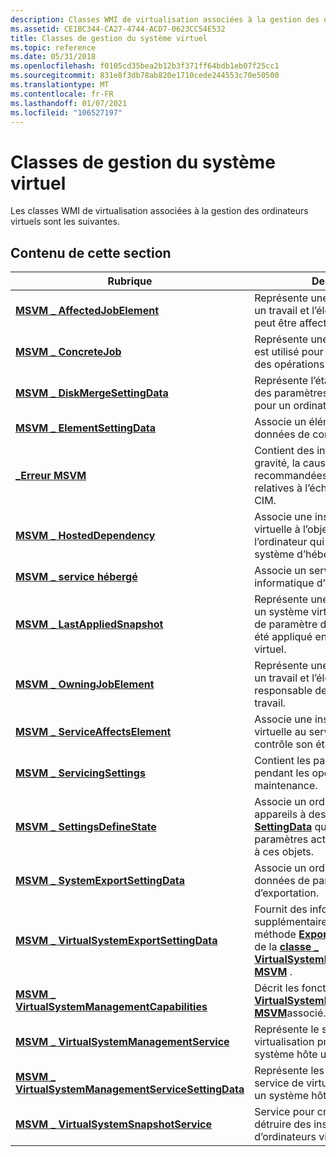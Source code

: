 ```yaml
---
description: Classes WMI de virtualisation associées à la gestion des ordinateurs virtuels.
ms.assetid: CE1BC344-CA27-4744-ACD7-0623CC54E532
title: Classes de gestion du système virtuel
ms.topic: reference
ms.date: 05/31/2018
ms.openlocfilehash: f0105cd35bea2b12b3f371ff64bdb1eb07f25cc1
ms.sourcegitcommit: 831e8f3db78ab820e1710cede244553c70e50500
ms.translationtype: MT
ms.contentlocale: fr-FR
ms.lasthandoff: 01/07/2021
ms.locfileid: "106527197"
---
```

# <a name="virtual-system-management-classes"></a>Classes de gestion du système virtuel

Les classes WMI de virtualisation associées à la gestion des ordinateurs virtuels sont les suivantes.

## <a name="in-this-section"></a>Contenu de cette section



| Rubrique                                                                                                                | Description                                                                                                                                                                                                                                                          |
|----------------------------------------------------------------------------------------------------------------------|----------------------------------------------------------------------------------------------------------------------------------------------------------------------------------------------------------------------------------------------------------------------|
| [**MSVM \_ AffectedJobElement**](msvm-affectedjobelement.md)<br/>                                               | Représente une association entre un travail et l’élément managé qui peut être affecté par son exécution.<br/>                                                                                                                                                    |
| [**MSVM \_ ConcreteJob**](msvm-concretejob.md)<br/>                                                             | Représente une unité de travail et est utilisé pour suivre la progression des opérations asynchrones.<br/>                                                                                                                                                                   |
| [**MSVM \_ DiskMergeSettingData**](msvm-diskmergesettingdata.md)<br/>                                           | Représente l’état de configuration des paramètres de fusion de disque pour un ordinateur virtuel.<br/>                                                                                                                                                                      |
| [**MSVM \_ ElementSettingData**](msvm-elementsettingdata.md)<br/>                                               | Associe un élément managé à ses données de configuration.<br/>                                                                                                                                                                                                 |
| [**\_Erreur MSVM**](msvm-error.md)<br/>                                                                         | Contient des informations sur la gravité, la cause, les actions recommandées et d’autres données relatives à l’échec d’une opération CIM.<br/>                                                                                                                            |
| [**MSVM \_ HostedDependency**](msvm-hosteddependency.md)<br/>                                                   | Associe une instance de machine virtuelle à l’objet système de l’ordinateur qui représente le système d’hébergement physique.<br/>                                                                                                                                       |
| [**MSVM \_ service hébergé**](msvm-hostedservice.md)<br/>                                                         | Associe un service à son système informatique d’hébergement.<br/>                                                                                                                                                                                                    |
| [**MSVM \_ LastAppliedSnapshot**](msvm-lastappliedsnapshot.md)<br/>                                             | Représente une association entre un système virtuel et les données de paramètre de l’instantané qui a été appliqué en dernier au système virtuel.<br/>                                                                                                             |
| [**MSVM \_ OwningJobElement**](msvm-owningjobelement.md)<br/>                                                   | Représente une association entre un travail et l’élément managé responsable de la création du travail.<br/>                                                                                                                                                  |
| [**MSVM \_ ServiceAffectsElement**](msvm-serviceaffectselement.md)<br/>                                         | Associe une instance de machine virtuelle au service de gestion qui contrôle son état.<br/>                                                                                                                                                                |
| [**MSVM \_ ServicingSettings**](msvm-servicingsettings.md)<br/>                                                 | Contient les paramètres utilisés pendant les opérations de maintenance.<br/>                                                                                                                                                                                                       |
| [**MSVM \_ SettingsDefineState**](msvm-settingsdefinestate.md)<br/>                                             | Associe un ordinateur virtuel et ses appareils à des instances de [**CIM \_ SettingData**](/previous-versions//cc136911(v=vs.85)) qui représentent les paramètres actuels qui s’appliquent à ces objets.<br/>                                                                               |
| [**MSVM \_ SystemExportSettingData**](msvm-systemexportsettingdata.md)<br/>                                     | Associe un ordinateur virtuel et ses données de paramètre d’exportation.<br/>                                                                                                                                                                                                 |
| [**MSVM \_ VirtualSystemExportSettingData**](msvm-virtualsystemexportsettingdata.md)<br/>                       | Fournit des informations supplémentaires à utiliser avec la méthode [**ExportSystemDefinition**](exportsystemdefinition-msvm-virtualsystemmanagementservice.md) de la [**classe \_ VirtualSystemManagementService MSVM**](msvm-virtualsystemmanagementservice.md) .<br/> |
| [**MSVM \_ VirtualSystemManagementCapabilities**](msvm-virtualsystemmanagementcapabilities.md)<br/>             | Décrit les fonctionnalités du [**\_ VirtualSystemManagementService MSVM**](msvm-virtualsystemmanagementservice.md)associé.<br/>                                                                                                                         |
| [**MSVM \_ VirtualSystemManagementService**](msvm-virtualsystemmanagementservice.md)<br/>                       | Représente le service de virtualisation présent sur un système hôte unique.<br/>                                                                                                                                                                                    |
| [**MSVM \_ VirtualSystemManagementServiceSettingData**](msvm-virtualsystemmanagementservicesettingdata.md)<br/> | Représente les paramètres pour le service de virtualisation présent sur un système hôte unique.<br/>                                                                                                                                                                   |
| [**MSVM \_ VirtualSystemSnapshotService**](msvm-virtualsystemsnapshotservice.md)<br/>                           | Service pour créer, appliquer et détruire des instantanés d’ordinateurs virtuels.<br/>                                                                                                                                                                                      |



 

 

